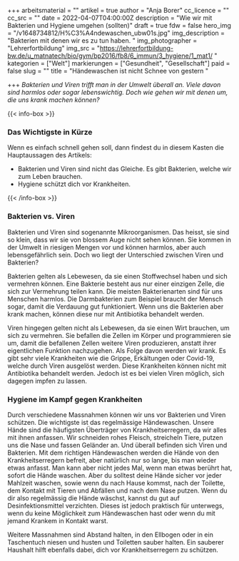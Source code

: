 +++
arbeitsmaterial = ""
artikel = true
author = "Anja Borer"
cc_licence = ""
cc_src = ""
date = 2022-04-07T04:00:00Z
description = "Wie wir mit Bakterien und Hygiene umgehen (sollten)"
draft = true
fdw = false
hero_img = "/v1648734812/H%C3%A4ndewaschen_ubw01s.jpg"
img_description = "Bakterien mit denen wir es zu tun haben. "
img_photographer = "Lehrerfortbildung"
img_src = "https://lehrerfortbildung-bw.de/u_matnatech/bio/gym/bp2016/fb8/6_immun/3_hygiene/1_mat1/ "
kategorien = ["Welt"]
markierungen = ["Gesundheit", "Gesellschaft"]
paid = false
slug = ""
title = "Händewaschen ist nicht Schnee von gestern "

+++
_Bakterien und Viren trifft man in der Umwelt überall an. Viele davon sind harmlos oder sogar lebenswichtig. Doch wie gehen wir mit denen um, die uns krank machen können?_

{{< info-box >}} <h3>Das Wichtigste in Kürze</h3>

<p>Wenn es einfach schnell gehen soll, dann findest du in diesem Kasten die Hauptaussagen des Artikels:</p>

<ul>

<li>Bakterien und Viren sind nicht das Gleiche. Es gibt Bakterien, welche wir zum Leben brauchen.</li>

<li>Hygiene schützt dich vor Krankheiten.</li>

</ul> {{< /info-box >}}

### Bakterien vs. Viren

Bakterien und Viren sind sogenannte Mikroorganismen. Das heisst, sie sind so klein, dass wir sie von blossem Auge nicht sehen können. Sie kommen in der Umwelt in riesigen Mengen vor und können harmlos, aber auch lebensgefährlich sein. Doch wo liegt der Unterschied zwischen Viren und Bakterien?

Bakterien gelten als Lebewesen, da sie einen Stoffwechsel haben und sich vermehren können. Eine Bakterie besteht aus nur einer einzigen Zelle, die sich zur Vermehrung teilen kann. Die meisten Bakterienarten sind für uns Menschen harmlos. Die Darmbakterien zum Beispiel braucht der Mensch sogar, damit die Verdauung gut funktioniert. Wenn uns die Bakterien aber krank machen, können diese nur mit Antibiotika behandelt werden.

Viren hingegen gelten nicht als Lebewesen, da sie einen Wirt brauchen, um sich zu vermehren. Sie befallen die Zellen im Körper und programmieren sie um, damit die befallenen Zellen weitere Viren produzieren, anstatt ihrer eigentlichen Funktion nachzugehen. Als Folge davon werden wir krank. Es gibt sehr viele Krankheiten wie die Grippe, Erkältungen oder Covid-19, welche durch Viren ausgelöst werden. Diese Krankheiten können nicht mit Antibiotika behandelt werden. Jedoch ist es bei vielen Viren möglich, sich dagegen impfen zu lassen.

### Hygiene im Kampf gegen Krankheiten

Durch verschiedene Massnahmen können wir uns vor Bakterien und Viren schützen. Die wichtigste ist das regelmässige Händewaschen. Unsere Hände sind die häufigsten Überträger von Krankheitserregern, da wir alles mit ihnen anfassen. Wir schneiden rohes Fleisch, streicheln Tiere, putzen uns die Nase und fassen Geländer an. Und überall befinden sich Viren und Bakterien. Mit dem richtigen Händewaschen werden die Hände von den Krankheitserregern befreit, aber natürlich nur so lange, bis man wieder etwas anfasst. Man kann aber nicht jedes Mal, wenn man etwas berührt hat, sofort die Hände waschen. Aber du solltest deine Hände sicher vor jeder Mahlzeit waschen, sowie wenn du nach Hause kommst, nach der Toilette, dem Kontakt mit Tieren und Abfällen und nach dem Nase putzen. Wenn du dir also regelmässig die Hände wäschst, kannst du gut auf Desinfektionsmittel verzichten. Dieses ist jedoch praktisch für unterwegs, wenn du keine Möglichkeit zum Händewaschen hast oder wenn du mit jemand Krankem in Kontakt warst.

Weitere Massnahmen sind Abstand halten, in den Ellbogen oder in ein Taschentuch niesen und husten und Toiletten sauber halten. Ein sauberer Haushalt hilft ebenfalls dabei, dich vor Krankheitserregern zu schützen.